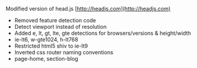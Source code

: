 Modified version of head.js
[http://headjs.com](http://headjs.com)

* Removed feature detection code
* Detect viewport instead of resolution
* Added e, lt, gt, lte, gte detections for browsers/versions & height/width
 * ie-lt6, w-gte1024, h-lt768
* Restricted html5 shiv to ie-lt9
* Inverted css router naming conventions
 * page-home, section-blog
